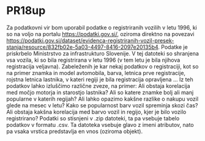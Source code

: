 # PR18up
Za podatkovni vir bom uporabil podatke o registriranih vozilih v letu 1996, ki so na voljo na portalu https://podatki.gov.si/, oziroma direktno na povezavi https://podatki.gov.si/dataset/evidenca-registriranih-vozil-presek-stanja/resource/832fb02e-5a03-4497-8416-2097e20135b4. Podatke je priskrbelo Ministrstvo za infrastrukturo Slovenije.
V tej datoteki so shranjena vsa vozila, ki so bila registrirana v letu 1996 (v tem letu je bila njihova registracija veljavna). Zabeleženih je kar nekaj podatkov o registraciji, kot so na primer znamka in model avtomobila, barva, letnica prve registracije, rojstna letnica lastnika, v kateri regiji je bila registracija opravljena ...
Iz teh podatkov lahko izluščimo različne zveze, na primer:
  Ali obstaja korelacija med močjo motorja in starostjo lastnika?
  Ali so katere znamke bolj ali manj popularne v katerih regijah?
  Ali lahko opazimo kakšne razlike o nakupu vozil glede na mesec v letu?
  Kako se popularnost barv vozil spreminja skozi čas?
  Ali obstaja kakšna korelacija med barvo vozil in regijo, kjer je bilo vozilo registrirano?
Podatki so stisnjeni v .zip datoteki, ta pa vsebuje tabelo podatkov v formatu .csv. Ta datoteka vsebuje glavo z imeni atributov, nato pa vsaka vrstica predstavlja en vnos (oziroma objekt).
